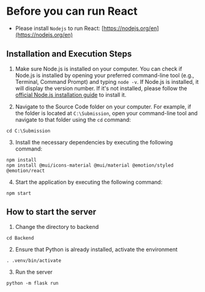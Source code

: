
# Before you can run React
- Please install `Nodejs` to run React: [https://nodejs.org/en](https://nodejs.org/en)

## Installation and Execution Steps

1. Make sure Node.js is installed on your computer. You can check if Node.js is installed by opening your preferred command-line tool (e.g., Terminal, Command Prompt) and typing `node -v`. If Node.js is installed, it will display the version number. If it's not installed, please follow the [official Node.js installation guide](https://nodejs.org) to install it.

2. Navigate to the Source Code folder on your computer. For example, if the folder is located at `C:\Submission`, open your command-line tool and navigate to that folder using the `cd` command:

```shell
cd C:\Submission
```

3. Install the necessary dependencies by executing the following command:

```shell
npm install
npm install @mui/icons-material @mui/material @emotion/styled @emotion/react
```

4. Start the application by executing the following command:
```shell
npm start
```

## How to start the server

1. Change the directory to backend
```shell
cd Backend
```

2. Ensure that Python is already installed, activate the environment
```shell
. .venv/bin/activate
```

3. Run the server
```shell
python -m flask run
```